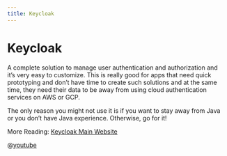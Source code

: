 ```yaml
---
title: Keycloak
---
```


# Keycloak

A complete solution to manage user authentication and authorization and it’s very easy to customize. This is really good
for apps that need quick prototyping and don’t have time to create such solutions and at the same time, they need their
data to be away from using cloud authentication services on AWS or GCP.

The only reason you might not use it is if you want to stay away from Java or you don’t have Java experience. Otherwise,
go for it!

More Reading: [Keycloak Main Website](https://www.keycloak.org/)

@[youtube](https://www.youtube.com/watch?v=duawSV69LDI)
